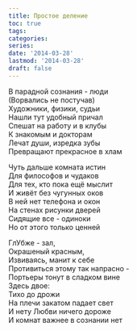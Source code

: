 ```yaml
---
title: Простое деление
toc: true
tags:
categories:
series:
date: '2014-03-28'
lastmod: '2014-03-28'
draft: false
---
```


<!--more-->

В парадной сознания - люди \
(Ворвались не постучав) \
Художники, физики, судьи \
Нашли тут удобный причал \
Спешат на работу и в клубы \
К знакомым и докторам \
Лечат души, изредка зубы \
Превращают прекрасное в хлам

Чуть дальше комната истин \
Для философов и чудаков \
Для тех, кто пока ещё мыслит \
И живёт без чугунных оков \
В ней нет телефона и окон \
На стенах рисунки дверей \
Сидящие все - одиноки \
Но от этого только ценней

ГлУбже - зал, \
Окрашеный красным, \
Извиваясь, манит к себе \
Противиться этому так напрасно - \
Портьеры тонут в сладком вине \
Здесь двое: \
Тихо до дрожи \
На плечи закатом падает свет \
И нету Любви ничего дороже \
И комнат важнее в сознании нет

